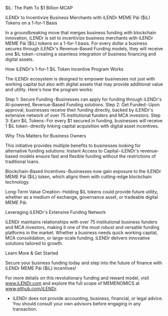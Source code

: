 $iL: The Path To $1 Billion MCAP

iLENDr to Incentivize Business Merchants with iLENDr MEME Pái ($iL) Tokens on a 1-for-1 Basis

In a groundbreaking move that merges business funding with blockchain innovation, iLENDr is set to incentivize business merchants with iLENDr MEME Pái ($iL) tokens on a 1-for-1 basis. For every dollar a business secures through iLENDr's Revenue-Based Funding models, they will receive one $iL token - creating a seamless integration of business financing and digital assets.

How iLENDr's 1-for-1 $iL Token Incentive Program Works

The iLENDr ecosystem is designed to empower businesses not just with working capital but also with digital assets that may provide additional value and utility. Here's how the program works:

Step 1: Secure Funding - Businesses can apply for funding through iLENDr's AI-powered, Revenue-Based Funding solutions.
Step 2: Get Funded - Upon approval, businesses receive their funding directly, backed by iLENDr's extensive network of over 75 institutional funders and MCA investors.
Step 3: Earn $iL Tokens - For every $1 secured in funding, businesses will receive 1 $iL token - directly linking capital acquisition with digital asset incentives.

Why This Matters for Business Owners

This initiative provides multiple benefits to businesses looking for alternative funding solutions:
Instant Access to Capital - iLENDr's revenue-based models ensure fast and flexible funding without the restrictions of traditional loans.

Blockchain-Based Incentives - Businesses now gain exposure to the iLENDr MEME Pái ($iL) token, which aligns them with cutting-edge blockchain technology.

Long-Term Value Creation - Holding $iL tokens could provide future utility, whether as a medium of exchange, governance asset, or tradeable digital MEME Pái.

Leveraging iLENDr's Extensive Funding Network

iLENDr maintains relationships with over 75 institutional business funders and MCA investors, making it one of the most robust and versatile funding platforms in the market. Whether a business needs quick working capital, MCA consolidation, or large-scale funding, iLENDr delivers innovative solutions tailored to growth.

Learn More & Get Started

Secure your business funding today and step into the future of finance with iLENDr MEME Pái ($iL) incentives!

For more details on this revolutionary funding and reward model, visit www.iLENDr.com and explore the full scope of MEMENOMICS at www.github.com/iLENDr.

* iLENDr does not provide accounting, business, financial, or legal advice. You should consult your own advisors before engaging in any transaction.

